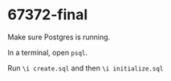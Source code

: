 # 67372-final

Make sure Postgres is running.

In a terminal, open `psql`.

Run `\i create.sql` and then `\i initialize.sql`
